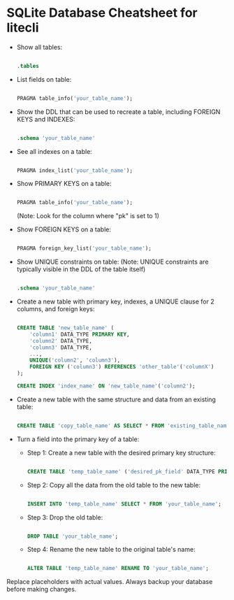 # SQLite Database Cheatsheet for litecli

- Show all tables:
    ```SQL

    .tables

    ```

- List fields on table:
    ```SQL

    PRAGMA table_info('your_table_name');

    ```

- Show the DDL that can be used to recreate a table, including FOREIGN KEYS and INDEXES:
    ```SQL

    .schema 'your_table_name'

    ```

- See all indexes on a table:
    ```SQL

    PRAGMA index_list('your_table_name');

    ```

- Show PRIMARY KEYS on a table:
    ```SQL

    PRAGMA table_info('your_table_name');

    ```
    (Note: Look for the column where "pk" is set to 1)

- Show FOREIGN KEYS on a table:
    ```SQL

    PRAGMA foreign_key_list('your_table_name');

    ```

- Show UNIQUE constraints on table:
    (Note: UNIQUE constraints are typically visible in the DDL of the table itself)
    ```SQL

    .schema 'your_table_name'

    ```

- Create a new table with primary key, indexes, a UNIQUE clause for 2 columns, and foreign keys:
    ```SQL

    CREATE TABLE 'new_table_name' (
        'column1' DATA_TYPE PRIMARY KEY,
        'column2' DATA_TYPE,
        'column3' DATA_TYPE,
        ...,
        UNIQUE('column2', 'column3'),
        FOREIGN KEY ('column3') REFERENCES 'other_table'('columnX')
    );

    CREATE INDEX 'index_name' ON 'new_table_name'('column2');

    ```

- Create a new table with the same structure and data from an existing table:
    ```SQL

    CREATE TABLE 'copy_table_name' AS SELECT * FROM 'existing_table_name';

    ```

- Turn a field into the primary key of a table:

    - Step 1: Create a new table with the desired primary key structure:
        ```SQL

        CREATE TABLE 'temp_table_name' ('desired_pk_field' DATA_TYPE PRIMARY KEY, ...other columns...);

        ```

    - Step 2: Copy all the data from the old table to the new table:
        ```SQL

        INSERT INTO 'temp_table_name' SELECT * FROM 'your_table_name';

        ```

    - Step 3: Drop the old table:
        ```SQL

        DROP TABLE 'your_table_name';

        ```

    - Step 4: Rename the new table to the original table's name:
        ```SQL

        ALTER TABLE 'temp_table_name' RENAME TO 'your_table_name';

        ```

Replace placeholders with actual values. Always backup your database before making changes.

